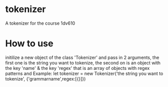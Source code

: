 # tokenizer
A tokenizer for the course 1dv610 

# How to use
initilize a new object of the class 'Tokenizer' and pass in 2 arguments, the first one is the string you want to tokenize, the second on
is an object with the key 'name' & the key 'regex' that is an array of objects with regex patterns and 
Example: let tokenizer = new Tokenizer('the string you want to tokenize', {'grammarname',regex:[{}]})
